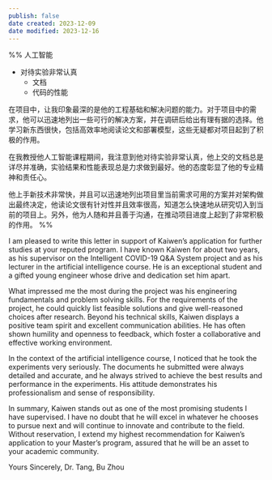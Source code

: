 ```yaml
---
publish: false
date created: 2023-12-09
date modified: 2023-12-16
---
```

%%
人工智能
+ 对待实验非常认真
	+ 文档
	+ 代码的性能


在项目中，让我印象最深的是他的工程基础和解决问题的能力。对于项目中的需求，他可以迅速地列出一些可行的解决方案，并在调研后给出有理有据的选择。他学习新东西很快，包括高效率地阅读论文和部署模型，这些无疑都对项目起到了积极的作用。

在我教授他人工智能课程期间，我注意到他对待实验非常认真，他上交的文档总是详尽并准确，实验结果和性能表现总是力求做到最好。他的态度彰显了他的专业精神和责任心。

他上手新技术非常快，并且可以迅速地列出项目里当前需求可用的方案并对架构做出最终决定，他读论文很有针对性并且效率很高，知道怎么快速地从研究切入到当前的项目上。另外，他为人随和并且善于沟通，在推动项目进度上起到了非常积极的作用。
%%

I am pleased to write this letter in support of Kaiwen’s application for further studies at your reputed program. I have known Kaiwen for about two years, as his supervisor on the Intelligent COVID-19 Q&A System project and as his lecturer in the artificial intelligence course. He is an exceptional student and a gifted young engineer whose drive and dedication set him apart.

What impressed me the most during the project was his engineering fundamentals and problem solving skills. For the requirements of the project, he could quickly list feasible solutions and give well-reasoned choices after research. Beyond his technical skills, Kaiwen displays a positive team spirit and excellent communication abilities. He has often shown humility and openness to feedback, which foster a collaborative and effective working environment.

In the context of the artificial intelligence course, I noticed that he took the experiments very seriously. The documents he submitted were always detailed and accurate, and he always strived to achieve the best results and performance in the experiments. His attitude demonstrates his professionalism and sense of responsibility. 

In summary, Kaiwen stands out as one of the most promising students I have supervised. I have no doubt that he will excel in whatever he chooses to pursue next and will continue to innovate and contribute to the field. Without reservation, I extend my highest recommendation for Kaiwen’s application to your Master’s program, assured that he will be an asset to your academic community.

Yours Sincerely,
Dr. Tang, Bu Zhou